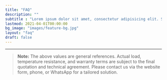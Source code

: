 ```yaml
---
title: "FAQ"
description: ""
subtitle : "Lorem ipsum dolor sit amet, consectetur adipisicing elit. Sequi, repudiandae."
lastmod: 2021-04-01T00:00:00
bg_image: "images/feature-bg.jpg"
layout: "faq"
draft: false
---
```


---

> **Note:** The above values are general references. Actual load, temperature resistance, and warranty terms are subject to the final quotation and technical agreement. Please contact us via the website form, phone, or WhatsApp for a tailored solution.
